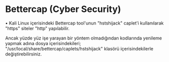 # Bettercap (Cyber Security)

• Kali Linux içerisindeki Bettercap tool'unun "hstshijack" caplet'i kullanılarak "https" siteler "http" yapılabilir.

Ancak yüzde yüz işe yarayan bir yöntem olmadığından kodlarında yenileme yapmak adına dosya içerisindekileri; "/usr/local/share/bettercap/caplets/hstshijack" klasörü içerisindekilerle değiştirebilirsiniz.
